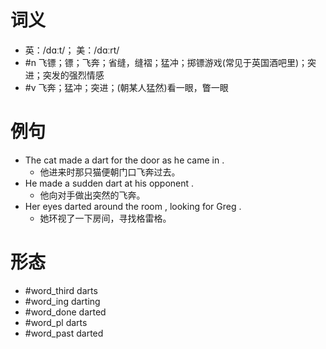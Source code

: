 # 词义
- 英：/dɑːt/； 美：/dɑːrt/
- #n 飞镖；镖；飞奔；省缝，缝褶；猛冲；掷镖游戏(常见于英国酒吧里)；突进；突发的强烈情感
- #v 飞奔；猛冲；突进；(朝某人猛然)看一眼，瞥一眼
# 例句
- The cat made a dart for the door as he came in .
	- 他进来时那只猫便朝门口飞奔过去。
- He made a sudden dart at his opponent .
	- 他向对手做出突然的飞奔。
- Her eyes darted around the room , looking for Greg .
	- 她环视了一下房间，寻找格雷格。
# 形态
- #word_third darts
- #word_ing darting
- #word_done darted
- #word_pl darts
- #word_past darted
